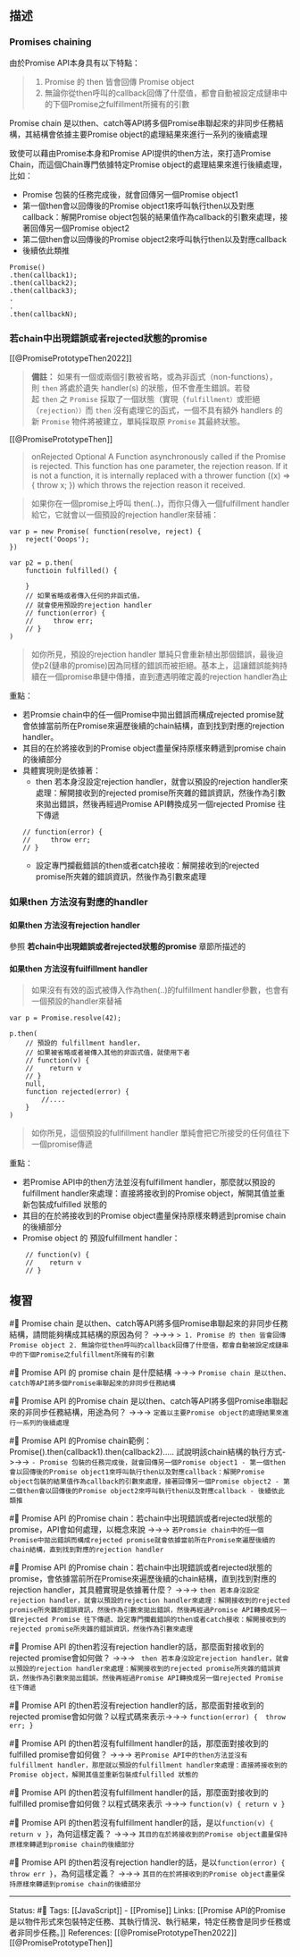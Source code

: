 
## 描述

### Promises chaining


由於Promise API本身具有以下特點：
> 1. Promise 的 then 皆會回傳 Promise object
> 2. 無論你從then呼叫的callback回傳了什麼值，都會自動被設定成鏈串中的下個Promise之fulfillment所擁有的引數


Promise chain 是以then、catch等API將多個Promise串聯起來的非同步任務結構，其結構會依據主要Promise object的處理結果來進行一系列的後續處理

致使可以藉由Promise本身和Promise API提供的then方法，來打造Promise Chain，而這個Chain專門依據特定Promise object的處理結果來進行後續處理，比如：
- Promise 包裝的任務完成後，就會回傳另一個Promise object1
- 第一個then會以回傳後的Promise object1來呼叫執行then以及對應callback：解開Promise object包裝的結果值作為callback的引數來處理，接著回傳另一個Promise object2
- 第二個then會以回傳後的Promise object2來呼叫執行then以及對應callback
- 後續依此類推
```
Promise()
.then(callback1);
.then(callback2);
.then(callback3);
.
.
.then(callbackN);
```

### 若chain中出現錯誤或者rejected狀態的promise
[[@PromisePrototypeThen2022]]

> **備註：** 如果有一個或兩個引數被省略，或為非函式（non-functions），則 `then` 將處於遺失 handler(s) 的狀態，但不會產生錯誤。若發起 `then` 之 `Promise` 採取了一個狀態（實現（`fulfillment）`或拒絕（`rejection））`而 `then` 沒有處理它的函式，一個不具有額外 handlers 的新 `Promise` 物件將被建立，單純採取原 `Promise` 其最終狀態。

[[@PromisePrototypeThen]]
> onRejected Optional
		A Function asynchronously called if the Promise is rejected. This function has one parameter, the rejection reason. If it is not a function, it is internally replaced with a thrower function ((x) => { throw x; }) which throws the rejection reason it received.


> 如果你在一個promise上呼叫 then(..)，而你只傳入一個fulfillment handler給它，它就會以一個預設的rejection handler來替補：
```
var p = new Promise( function(resolve, reject) {
	reject('Ooops');
})

var p2 = p.then(
	functioin fulfilled() {
	
	}
	// 如果省略或者傳入任何的非函式值，
	// 就會使用預設的rejection handler
	// function(error) {
	//     throw err;
	// }
)
```
> 如你所見，預設的rejection handler 單純只會重新植出那個錯誤，最後迫使p2(鏈串的promise)因為同樣的錯誤而被拒絕。基本上，這讓錯誤能夠持續在一個promise串鏈中傳播，直到遭遇明確定義的rejection handler為止

重點：
- 若Promsie chain中的任一個Promise中拋出錯誤而構成rejected promise就會依據當前所在Promise來遍歷後續的chain結構，直到找到對應的rejection handler。
- 其目的在於將接收到的Promise object盡量保持原樣來轉遞到promise chain的後續部分
- 具體實現則是依據著：
	- then 若本身沒設定rejection handler，就會以預設的rejection handler來處理：解開接收到的rejected promise所夾雜的錯誤資訊，然後作為引數來拋出錯誤，然後再經過Promise API轉換成另一個rejected Promise 往下傳遞
	```
	// function(error) {
	//     throw err;
	// }
	```
	- 設定專門攔截錯誤的then或者catch接收：解開接收到的rejected promise所夾雜的錯誤資訊，然後作為引數來處理

### 如果then 方法沒有對應的handler

#### 如果then 方法沒有rejection handler
參照 **若chain中出現錯誤或者rejected狀態的promise** 章節所描述的

#### 如果then 方法沒有fuilfillment handler

> 如果沒有有效的函式被傳入作為then(..)的fulfillment handler參數，也會有一個預設的handler來替補


```
var p = Promise.resolve(42);

p.then(
	// 預設的 fulfillment handler，
	// 如果被省略或者被傳入其他的非函式值，就使用下者
	// function(v) {
	//    return v
	// }
	null,
	function rejected(error) {
		//....
	}
)
```

> 如你所見，這個預設的fullfillment handler 單純會把它所接受的任何值往下一個promise傳遞

重點：
- 若Promise API中的then方法並沒有fulfillment handler，那麼就以預設的fulfillment handler來處理：直接將接收到的Promise object，解開其值並重新包裝成fulfilled 狀態的
- 其目的在於將接收到的Promise object盡量保持原樣來轉遞到promise chain的後續部分
- Promise object 的 預設fulfillment handler：
```
	// function(v) {
	//    return v
	// }
```



## 複習

#🧠 Promise chain 是以then、catch等API將多個Promise串聯起來的非同步任務結構，請問能夠構成其結構的原因為何？ ->->-> `> 1. Promise 的 then 皆會回傳 Promise object 2. 無論你從then呼叫的callback回傳了什麼值，都會自動被設定成鏈串中的下個Promise之fulfillment所擁有的引數`
<!--SR:!2023-03-08,9,250-->


#🧠 Promise API 的 promise chain 是什麼結構 ->->-> `Promise chain 是以then、catch等API將多個Promise串聯起來的非同步任務結構`
<!--SR:!2023-02-25,3,250-->

#🧠 Promise API 的Promise chain 是以then、catch等API將多個Promise串聯起來的非同步任務結構，用途為何？ ->->-> `定義以主要Promise object的處理結果來進行一系列的後續處理`
<!--SR:!2023-03-09,10,250-->

#🧠 Promise API 的Promise chain範例： Promise().then(callback1).then(callback2)..... 試說明該chain結構的執行方式->->-> `- Promise 包裝的任務完成後，就會回傳另一個Promise object1 - 第一個then會以回傳後的Promise object1來呼叫執行then以及對應callback：解開Promise object包裝的結果值作為callback的引數來處理，接著回傳另一個Promise object2 - 第二個then會以回傳後的Promise object2來呼叫執行then以及對應callback - 後續依此類推`
<!--SR:!2023-02-25,3,250-->

#🧠 Promise API 的Promise chain：若chain中出現錯誤或者rejected狀態的promise，API會如何處理，以概念來說 ->->-> `若Promsie chain中的任一個Promise中拋出錯誤而構成rejected promise就會依據當前所在Promise來遍歷後續的chain結構，直到找到對應的rejection handler`
<!--SR:!2023-03-10,11,250-->

#🧠 Promise API 的Promise chain：若chain中出現錯誤或者rejected狀態的promise，會依據當前所在Promise來遍歷後續的chain結構，直到找到對應的rejection handler，其具體實現是依據著什麼？ ->->-> `then 若本身沒設定rejection handler，就會以預設的rejection handler來處理：解開接收到的rejected promise所夾雜的錯誤資訊，然後作為引數來拋出錯誤，然後再經過Promise API轉換成另一個rejected Promise 往下傳遞、設定專門攔截錯誤的then或者catch接收：解開接收到的rejected promise所夾雜的錯誤資訊，然後作為引數來處理`
<!--SR:!2023-02-25,3,250-->

#🧠 Promise API 的then若沒有rejection handler的話，那麼面對接收到的rejected promise會如何做？ ->->-> ` then 若本身沒設定rejection handler，就會以預設的rejection handler來處理：解開接收到的rejected promise所夾雜的錯誤資訊，然後作為引數來拋出錯誤，然後再經過Promise API轉換成另一個rejected Promise 往下傳遞`
<!--SR:!2023-02-25,3,250-->

#🧠 Promise API 的then若沒有rejection handler的話，那麼面對接收到的rejected promise會如何做？以程式碼來表示->->-> `function(error) {  throw err; }`
<!--SR:!2023-02-25,3,250-->

#🧠 Promise API 的then若沒有fulfillment handler的話，那麼面對接收到的fulfilled promise會如何做？ ->->-> `若Promise API中的then方法並沒有fulfillment handler，那麼就以預設的fulfillment handler來處理：直接將接收到的Promise object，解開其值並重新包裝成fulfilled 狀態的`
<!--SR:!2023-03-11,12,250-->

#🧠 Promise API 的then若沒有fulfillment handler的話，那麼面對接收到的fulfilled promise會如何做？以程式碼來表示 ->->-> `function(v) { return v }`
<!--SR:!2023-03-10,11,250-->

#🧠 Promise API 的then若沒有fulfillment handler的話，是以`function(v) { return v }`，為何這樣定義？ ->->-> `其目的在於將接收到的Promise object盡量保持原樣來轉遞到promise chain的後續部分`
<!--SR:!2023-03-08,9,250-->

#🧠 Promise API 的then若沒有rejection handler的話，是以`function(error) { throw err }`，為何這樣定義？ ->->-> `其目的在於將接收到的Promise object盡量保持原樣來轉遞到promise chain的後續部分`
<!--SR:!2023-02-25,3,250-->


---
Status: #🌱 
Tags:
[[JavaScript]] - [[Promise]]
Links:
[[Promise API的Promise 是以物件形式來包裝特定任務、其執行情況、執行結果，特定任務會是同步任務或者非同步任務。]]
References:
[[@PromisePrototypeThen2022]]
[[@PromisePrototypeThen]]